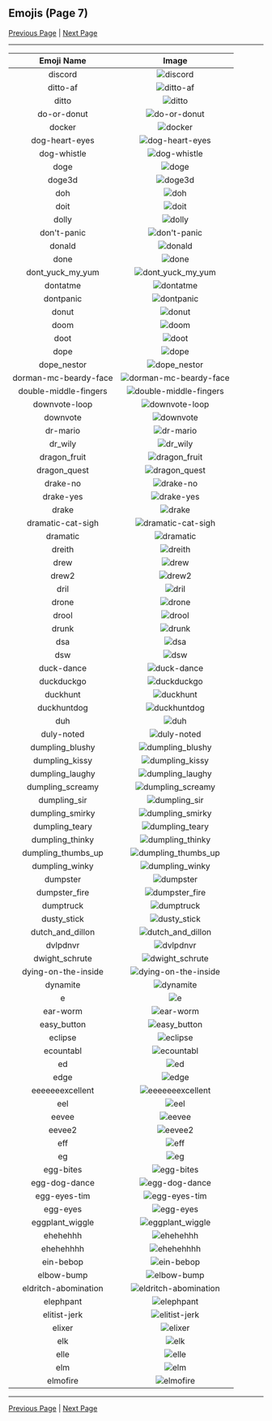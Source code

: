 
## Emojis (Page 7)

[Previous Page](/docs/denverdevs/page-d-0006.md)
  | [Next Page](/docs/denverdevs/page-e-0008.md)

<hr />

|Emoji Name|Image|
| :-: | :-: |
|discord| ![discord](/emojis/denverdevs/discord.png)|
|ditto-af| ![ditto-af](/emojis/denverdevs/ditto-af.png)|
|ditto| ![ditto](/emojis/denverdevs/ditto.gif)|
|do-or-donut| ![do-or-donut](/emojis/denverdevs/do-or-donut.jpg)|
|docker| ![docker](/emojis/denverdevs/docker.png)|
|dog-heart-eyes| ![dog-heart-eyes](/emojis/denverdevs/dog-heart-eyes.png)|
|dog-whistle| ![dog-whistle](/emojis/denverdevs/dog-whistle.jpg)|
|doge| ![doge](/emojis/denverdevs/doge.png)|
|doge3d| ![doge3d](/emojis/denverdevs/doge3d.gif)|
|doh| ![doh](/emojis/denverdevs/doh.png)|
|doit| ![doit](/emojis/denverdevs/doit.gif)|
|dolly| ![dolly](/emojis/denverdevs/dolly.jpg)|
|don't-panic| ![don't-panic](/emojis/denverdevs/don't-panic.png)|
|donald| ![donald](/emojis/denverdevs/donald.gif)|
|done| ![done](/emojis/denverdevs/done.png)|
|dont_yuck_my_yum| ![dont_yuck_my_yum](/emojis/denverdevs/dont_yuck_my_yum.gif)|
|dontatme| ![dontatme](/emojis/denverdevs/dontatme.gif)|
|dontpanic| ![dontpanic](/emojis/denverdevs/dontpanic.png)|
|donut| ![donut](/emojis/denverdevs/donut.png)|
|doom| ![doom](/emojis/denverdevs/doom.png)|
|doot| ![doot](/emojis/denverdevs/doot.png)|
|dope| ![dope](/emojis/denverdevs/dope.gif)|
|dope_nestor| ![dope_nestor](/emojis/denverdevs/dope_nestor.png)|
|dorman-mc-beardy-face| ![dorman-mc-beardy-face](/emojis/denverdevs/dorman-mc-beardy-face.jpg)|
|double-middle-fingers| ![double-middle-fingers](/emojis/denverdevs/double-middle-fingers.gif)|
|downvote-loop| ![downvote-loop](/emojis/denverdevs/downvote-loop.gif)|
|downvote| ![downvote](/emojis/denverdevs/downvote.png)|
|dr-mario| ![dr-mario](/emojis/denverdevs/dr-mario.jpg)|
|dr_wily| ![dr_wily](/emojis/denverdevs/dr_wily.png)|
|dragon_fruit| ![dragon_fruit](/emojis/denverdevs/dragon_fruit.png)|
|dragon_quest| ![dragon_quest](/emojis/denverdevs/dragon_quest.gif)|
|drake-no| ![drake-no](/emojis/denverdevs/drake-no.jpg)|
|drake-yes| ![drake-yes](/emojis/denverdevs/drake-yes.jpg)|
|drake| ![drake](/emojis/denverdevs/drake.gif)|
|dramatic-cat-sigh| ![dramatic-cat-sigh](/emojis/denverdevs/dramatic-cat-sigh.png)|
|dramatic| ![dramatic](/emojis/denverdevs/dramatic.gif)|
|dreith| ![dreith](/emojis/denverdevs/dreith.png)|
|drew| ![drew](/emojis/denverdevs/drew.png)|
|drew2| ![drew2](/emojis/denverdevs/drew2.jpg)|
|dril| ![dril](/emojis/denverdevs/dril.jpg)|
|drone| ![drone](/emojis/denverdevs/drone.png)|
|drool| ![drool](/emojis/denverdevs/drool.png)|
|drunk| ![drunk](/emojis/denverdevs/drunk.gif)|
|dsa| ![dsa](/emojis/denverdevs/dsa.png)|
|dsw| ![dsw](/emojis/denverdevs/dsw.jpg)|
|duck-dance| ![duck-dance](/emojis/denverdevs/duck-dance.gif)|
|duckduckgo| ![duckduckgo](/emojis/denverdevs/duckduckgo.png)|
|duckhunt| ![duckhunt](/emojis/denverdevs/duckhunt.gif)|
|duckhuntdog| ![duckhuntdog](/emojis/denverdevs/duckhuntdog.gif)|
|duh| ![duh](/emojis/denverdevs/duh.png)|
|duly-noted| ![duly-noted](/emojis/denverdevs/duly-noted.gif)|
|dumpling_blushy| ![dumpling_blushy](/emojis/denverdevs/dumpling_blushy.png)|
|dumpling_kissy| ![dumpling_kissy](/emojis/denverdevs/dumpling_kissy.png)|
|dumpling_laughy| ![dumpling_laughy](/emojis/denverdevs/dumpling_laughy.png)|
|dumpling_screamy| ![dumpling_screamy](/emojis/denverdevs/dumpling_screamy.png)|
|dumpling_sir| ![dumpling_sir](/emojis/denverdevs/dumpling_sir.png)|
|dumpling_smirky| ![dumpling_smirky](/emojis/denverdevs/dumpling_smirky.png)|
|dumpling_teary| ![dumpling_teary](/emojis/denverdevs/dumpling_teary.png)|
|dumpling_thinky| ![dumpling_thinky](/emojis/denverdevs/dumpling_thinky.png)|
|dumpling_thumbs_up| ![dumpling_thumbs_up](/emojis/denverdevs/dumpling_thumbs_up.png)|
|dumpling_winky| ![dumpling_winky](/emojis/denverdevs/dumpling_winky.png)|
|dumpster| ![dumpster](/emojis/denverdevs/dumpster.gif)|
|dumpster_fire| ![dumpster_fire](/emojis/denverdevs/dumpster_fire.jpg)|
|dumptruck| ![dumptruck](/emojis/denverdevs/dumptruck.png)|
|dusty_stick| ![dusty_stick](/emojis/denverdevs/dusty_stick.png)|
|dutch_and_dillon| ![dutch_and_dillon](/emojis/denverdevs/dutch_and_dillon.jpg)|
|dvlpdnvr| ![dvlpdnvr](/emojis/denverdevs/dvlpdnvr.png)|
|dwight_schrute| ![dwight_schrute](/emojis/denverdevs/dwight_schrute.jpg)|
|dying-on-the-inside| ![dying-on-the-inside](/emojis/denverdevs/dying-on-the-inside.gif)|
|dynamite| ![dynamite](/emojis/denverdevs/dynamite.png)|
|e| ![e](/emojis/denverdevs/e.jpg)|
|ear-worm| ![ear-worm](/emojis/denverdevs/ear-worm.gif)|
|easy_button| ![easy_button](/emojis/denverdevs/easy_button.png)|
|eclipse| ![eclipse](/emojis/denverdevs/eclipse.png)|
|ecountabl| ![ecountabl](/emojis/denverdevs/ecountabl.png)|
|ed| ![ed](/emojis/denverdevs/ed.gif)|
|edge| ![edge](/emojis/denverdevs/edge.jpg)|
|eeeeeeexcellent| ![eeeeeeexcellent](/emojis/denverdevs/eeeeeeexcellent.gif)|
|eel| ![eel](/emojis/denverdevs/eel.jpg)|
|eevee| ![eevee](/emojis/denverdevs/eevee.gif)|
|eevee2| ![eevee2](/emojis/denverdevs/eevee2.gif)|
|eff| ![eff](/emojis/denverdevs/eff.png)|
|eg| ![eg](/emojis/denverdevs/eg.jpg)|
|egg-bites| ![egg-bites](/emojis/denverdevs/egg-bites.png)|
|egg-dog-dance| ![egg-dog-dance](/emojis/denverdevs/egg-dog-dance.gif)|
|egg-eyes-tim| ![egg-eyes-tim](/emojis/denverdevs/egg-eyes-tim.jpg)|
|egg-eyes| ![egg-eyes](/emojis/denverdevs/egg-eyes.jpg)|
|eggplant_wiggle| ![eggplant_wiggle](/emojis/denverdevs/eggplant_wiggle.gif)|
|ehehehhh| ![ehehehhh](/emojis/denverdevs/ehehehhh.gif)|
|ehehehhhh| ![ehehehhhh](/emojis/denverdevs/ehehehhhh.gif)|
|ein-bebop| ![ein-bebop](/emojis/denverdevs/ein-bebop.png)|
|elbow-bump| ![elbow-bump](/emojis/denverdevs/elbow-bump.png)|
|eldritch-abomination| ![eldritch-abomination](/emojis/denverdevs/eldritch-abomination.png)|
|elephpant| ![elephpant](/emojis/denverdevs/elephpant.jpg)|
|elitist-jerk| ![elitist-jerk](/emojis/denverdevs/elitist-jerk.jpg)|
|elixer| ![elixer](/emojis/denverdevs/elixer.png)|
|elk| ![elk](/emojis/denverdevs/elk.png)|
|elle| ![elle](/emojis/denverdevs/elle.png)|
|elm| ![elm](/emojis/denverdevs/elm.png)|
|elmofire| ![elmofire](/emojis/denverdevs/elmofire.gif)|

<hr/>

[Previous Page](/docs/denverdevs/page-d-0006.md)
  | [Next Page](/docs/denverdevs/page-e-0008.md)